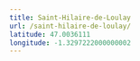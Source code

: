 ```yaml
---
title: Saint-Hilaire-de-Loulay
url: /saint-hilaire-de-loulay/
latitude: 47.0036111
longitude: -1.3297222000000002
---
```

